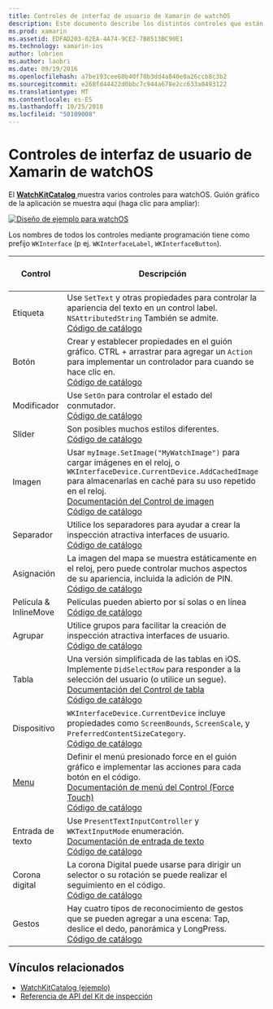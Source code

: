 ```yaml
---
title: Controles de interfaz de usuario de Xamarin de watchOS
description: Este documento describe los distintos controles que están disponibles para su uso en interfaces de usuario para watchOS. Proporciona una descripción de las etiquetas, botones, conmutadores, controles deslizantes, imágenes, separadores, mapas y mucho más.
ms.prod: xamarin
ms.assetid: EDFAD203-02EA-4A74-9CE2-7B8513BC90E1
ms.technology: xamarin-ios
author: lobrien
ms.author: laobri
ms.date: 09/19/2016
ms.openlocfilehash: a7be193cee60b40f70b3dd4a840e0a26ccb8c3b2
ms.sourcegitcommit: e268fd44422d0bbc7c944a678e2cc633a0493122
ms.translationtype: MT
ms.contentlocale: es-ES
ms.lasthandoff: 10/25/2018
ms.locfileid: "50109008"
---
```

# <a name="watchos-user-interface-controls-in-xamarin"></a>Controles de interfaz de usuario de Xamarin de watchOS

El [ **WatchKitCatalog** ](https://github.com/xamarin/monotouch-samples/tree/master/watchOS/WatchKitCatalog) muestra varios controles para watchOS. Guión gráfico de la aplicación se muestra aquí (haga clic para ampliar):

[![](images/storyboard-sml.png "Diseño de ejemplo para watchOS")](images/storyboard.png#lightbox)

Los nombres de todos los controles mediante programación tiene como prefijo `WKInterface` (p ej. `WKInterfaceLabel`, `WKInterfaceButton`).

|Control|Descripción|Captura de pantalla|
|---|---|---|
|Etiqueta|Use `SetText` y otras propiedades para controlar la apariencia del texto en un control label. `NSAttributedString` También se admite.<br />[Código de catálogo](https://github.com/xamarin/ios-samples/blob/master/watchOS/WatchKitCatalog/WatchKit3Extension/LabelDetailController.cs)|![](Images/label.png)|
|Botón|Crear y establecer propiedades en el guión gráfico. CTRL + arrastrar para agregar un `Action` para implementar un controlador para cuando se hace clic en.<br />[Código de catálogo](https://github.com/xamarin/ios-samples/blob/master/watchOS/WatchKitCatalog/WatchKit3Extension/ButtonDetailController.cs)|![](Images/button.png)|
|Modificador|Use `SetOn` para controlar el estado del conmutador.<br />[Código de catálogo](https://github.com/xamarin/ios-samples/blob/master/watchOS/WatchKitCatalog/WatchKit3Extension/SwitchDetailController.cs)|![](Images/switch.png)|
|Slider|Son posibles muchos estilos diferentes.<br />[Código de catálogo](https://github.com/xamarin/ios-samples/blob/master/watchOS/WatchKitCatalog/WatchKit3Extension/SliderDetailController.cs)|![](Images/slider.png)|
|Imagen|Usar `myImage.SetImage("MyWatchImage")` para cargar imágenes en el reloj, o `WKInterfaceDevice.CurrentDevice.AddCachedImage` para almacenarlas en caché para su uso repetido en el reloj.<br />[Documentación del Control de imagen](~/ios/watchos/user-interface/image.md)<br />[Código de catálogo](https://github.com/xamarin/ios-samples/blob/master/watchOS/WatchKitCatalog/WatchKit3Extension/ImageDetailController.cs)|![](Images/image.png)|
|Separador|Utilice los separadores para ayudar a crear la inspección atractiva interfaces de usuario.<br />[Código de catálogo](https://github.com/xamarin/ios-samples/blob/master/watchOS/WatchKitCatalog/WatchKit3Extension/SeparatorDetailController.cs)|![](Images/separator.png)| 
|Asignación|La imagen del mapa se muestra estáticamente en el reloj, pero puede controlar muchos aspectos de su apariencia, incluida la adición de PIN.<br />[Código de catálogo](https://github.com/xamarin/ios-samples/blob/master/watchOS/WatchKitCatalog/WatchKit3Extension/MapDetailController.cs)|![](Images/map.png)|
|Película & InlineMove|Películas pueden abierto por sí solas o en línea<br />[Código de catálogo](https://github.com/xamarin/ios-samples/blob/master/watchOS/WatchKitCatalog/WatchKit3Extension/MovieDetailController.cs)|![](Images/movie.png)|
|Agrupar|Utilice grupos para facilitar la creación de inspección atractiva interfaces de usuario.<br />[Código de catálogo](https://github.com/xamarin/ios-samples/blob/master/watchOS/WatchKitCatalog/WatchKit3Extension/GroupDetailController.cs)|![](Images/group.png)|
|Tabla|Una versión simplificada de las tablas en iOS. Implemente `DidSelectRow` para responder a la selección del usuario (o utilice un segue).<br />[Documentación del Control de tabla](~/ios/watchos/user-interface/table.md)<br />[Código de catálogo](https://github.com/xamarin/ios-samples/blob/master/watchOS/WatchKitCatalog/WatchKit3Extension/Table%20Detail%20Controller/TableDetailController.cs)|![](Images/table.png)|
|Dispositivo|`WKInterfaceDevice.CurrentDevice` incluye propiedades como `ScreenBounds`, `ScreenScale`, y `PreferredContentSizeCategory`.<br />[Código de catálogo](https://github.com/xamarin/ios-samples/blob/master/watchOS/WatchKitCatalog/WatchKit3Extension/DeviceDetailController.cs)|![](Images/device.png)|
|[Menu](~/ios/watchos/user-interface/menu.md)|Definir el menú presionado force en el guión gráfico e implementar las acciones para cada botón en el código.<br />[Documentación de menú del Control (Force Touch)](~/ios/watchos/user-interface/menu.md)<br />[Código de catálogo](https://github.com/xamarin/ios-samples/blob/master/watchOS/WatchKitCatalog/WatchKit3Extension/ControllerDetailController.cs)|![](Images/controller.png)|
|Entrada de texto|Use `PresentTextInputController` y `WKTextInputMode` enumeración.<br />[Documentación de entrada de texto](~/ios/watchos/user-interface/text-input.md)<br />[Código de catálogo](https://github.com/xamarin/ios-samples/blob/master/watchOS/WatchKitCatalog/WatchKit3Extension/TextInputController.cs)|![](Images/textinput.png)|
|Corona digital|La corona Digital puede usarse para dirigir un selector o su rotación se puede realizar el seguimiento en el código.<br />[Código de catálogo](https://github.com/xamarin/ios-samples/blob/master/watchOS/WatchKitCatalog/WatchKit3Extension/CrownDetailController.cs)|![](Images/digital-crown.png)|
|Gestos|Hay cuatro tipos de reconocimiento de gestos que se pueden agregar a una escena: Tap, deslice el dedo, panorámica y LongPress.<br />[Código de catálogo](https://github.com/xamarin/ios-samples/blob/master/watchOS/WatchKitCatalog/WatchKit3Extension/GestureDetailController.cs)|![](Images/gestures.png)|


## <a name="related-links"></a>Vínculos relacionados

- [WatchKitCatalog (ejemplo)](https://developer.xamarin.com/samples/monotouch/watchOS/WatchKitCatalog/)
- [Referencia de API del Kit de inspección](https://developer.xamarin.com/api/namespace/WatchKit/)
